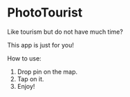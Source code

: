 # PhotoTourist

Like tourism but do not have much time? 

This app is just for you! 

How to use:

1. Drop pin on the map.
2. Tap on it.
3. Enjoy!

